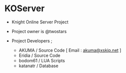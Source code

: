 KOServer
========

* Knight Online Server Project
* Project owner is @twostars

* Project Developers ;
  - AKUMA  / Source Code [ Email : akuma@xskip.net ]
  - Eridia / Source Code
  - bodom61 / LUA Scripts
  - katanatr / Database
